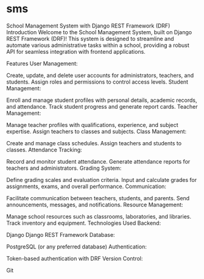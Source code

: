 # sms
School Management System with Django REST Framework (DRF)
Introduction
Welcome to the School Management System, built on Django REST Framework (DRF)! This system is designed to streamline and automate various administrative tasks within a school, providing a robust API for seamless integration with frontend applications.

Features
User Management:

Create, update, and delete user accounts for administrators, teachers, and students.
Assign roles and permissions to control access levels.
Student Management:

Enroll and manage student profiles with personal details, academic records, and attendance.
Track student progress and generate report cards.
Teacher Management:

Manage teacher profiles with qualifications, experience, and subject expertise.
Assign teachers to classes and subjects.
Class Management:

Create and manage class schedules.
Assign teachers and students to classes.
Attendance Tracking:

Record and monitor student attendance.
Generate attendance reports for teachers and administrators.
Grading System:

Define grading scales and evaluation criteria.
Input and calculate grades for assignments, exams, and overall performance.
Communication:

Facilitate communication between teachers, students, and parents.
Send announcements, messages, and notifications.
Resource Management:

Manage school resources such as classrooms, laboratories, and libraries.
Track inventory and equipment.
Technologies Used
Backend:

Django
Django REST Framework
Database:

PostgreSQL (or any preferred database)
Authentication:

Token-based authentication with DRF
Version Control:

Git